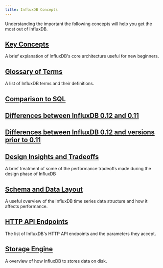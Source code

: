 ```yaml
---
title: InfluxDB Concepts
---
```


Understanding the important the following concepts will help you get the most out of InfluxDB.

## [Key Concepts](/influxdb/v0.12/concepts/key_concepts/)

A brief explanation of InfluxDB's core architecture useful for new beginners.

## [Glossary of Terms](/influxdb/v0.12/concepts/glossary/)

A list of InfluxDB terms and their definitions.

## [Comparison to SQL](/influxdb/v0.12/concepts/crosswalk/)

## [Differences between InfluxDB 0.12 and 0.11](/influxdb/v0.12/concepts/011_vs_012/)

## [Differences between InfluxDB 0.12 and versions prior to 0.11](/influxdb/v0.12/concepts/012_vs_previous/)

## [Design Insights and Tradeoffs](/influxdb/v0.12/concepts/insights_tradeoffs/)

A brief treatment of some of the performance tradeoffs made during the design phase of InfluxDB

## [Schema and Data Layout](/influxdb/v0.12/concepts/schema_and_data_layout/)

A useful overview of the InfluxDB time series data structure and how it affects performance.

## [HTTP API Endpoints](/influxdb/v0.12/concepts/api/)

The list of InfluxDB's HTTP API endpoints and the parameters they accept.

## [Storage Engine](/influxdb/v0.12/concepts/storage_engine/)

A overview of how InfluxDB to stores data on disk.
